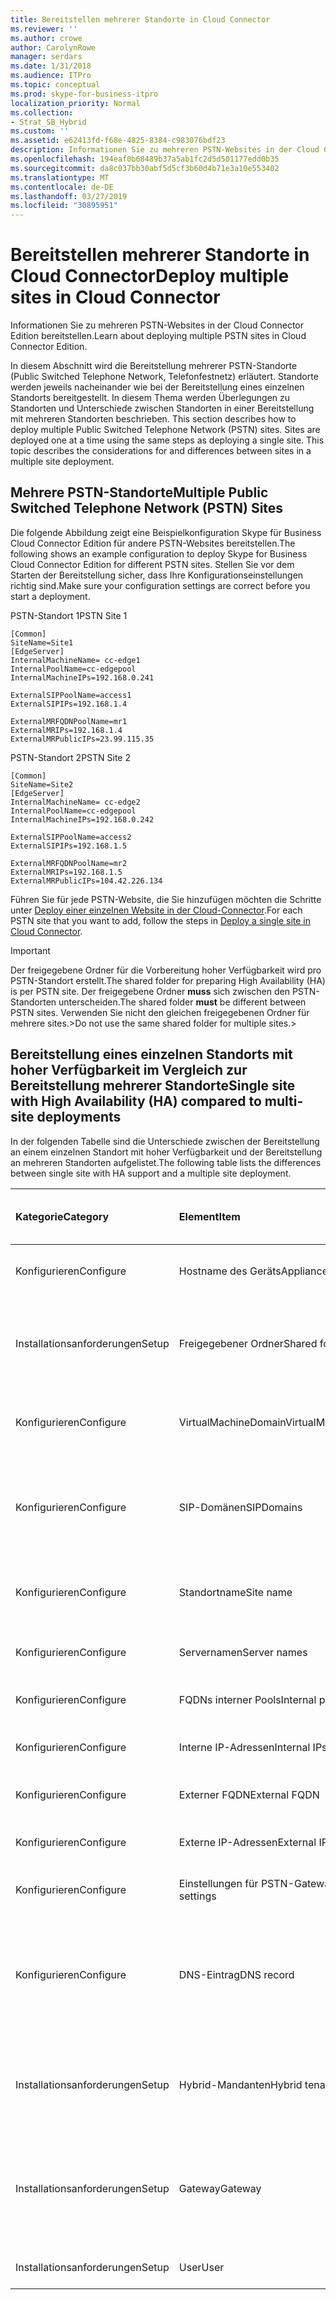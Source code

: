 ```yaml
---
title: Bereitstellen mehrerer Standorte in Cloud Connector
ms.reviewer: ''
ms.author: crowe
author: CarolynRowe
manager: serdars
ms.date: 1/31/2018
ms.audience: ITPro
ms.topic: conceptual
ms.prod: skype-for-business-itpro
localization_priority: Normal
ms.collection:
- Strat_SB_Hybrid
ms.custom: ''
ms.assetid: e62413fd-f68e-4825-8384-c983076bdf23
description: Informationen Sie zu mehreren PSTN-Websites in der Cloud Connector Edition bereitstellen.
ms.openlocfilehash: 194eaf0b68489b37a5ab1fc2d5d501177edd0b35
ms.sourcegitcommit: da8c037bb30abf5d5cf3b60d4b71e3a10e553402
ms.translationtype: MT
ms.contentlocale: de-DE
ms.lasthandoff: 03/27/2019
ms.locfileid: "30895951"
---
```

# <a name="deploy-multiple-sites-in-cloud-connector"></a><span data-ttu-id="2bcc4-103">Bereitstellen mehrerer Standorte in Cloud Connector</span><span class="sxs-lookup"><span data-stu-id="2bcc4-103">Deploy multiple sites in Cloud Connector</span></span>
 
<span data-ttu-id="2bcc4-104">Informationen Sie zu mehreren PSTN-Websites in der Cloud Connector Edition bereitstellen.</span><span class="sxs-lookup"><span data-stu-id="2bcc4-104">Learn about deploying multiple PSTN sites in Cloud Connector Edition.</span></span>
  
<span data-ttu-id="2bcc4-p101">In diesem Abschnitt wird die Bereitstellung mehrerer PSTN-Standorte (Public Switched Telephone Network, Telefonfestnetz) erläutert. Standorte werden jeweils nacheinander wie bei der Bereitstellung eines einzelnen Standorts bereitgestellt. In diesem Thema werden Überlegungen zu Standorten und Unterschiede zwischen Standorten in einer Bereitstellung mit mehreren Standorten beschrieben. </span><span class="sxs-lookup"><span data-stu-id="2bcc4-p101">This section describes how to deploy multiple Public Switched Telephone Network (PSTN) sites. Sites are deployed one at a time using the same steps as deploying a single site. This topic describes the considerations for and differences between sites in a multiple site deployment.</span></span> 
  
## <a name="multiple-public-switched-telephone-network-pstn-sites"></a><span data-ttu-id="2bcc4-108">Mehrere PSTN-Standorte</span><span class="sxs-lookup"><span data-stu-id="2bcc4-108">Multiple Public Switched Telephone Network (PSTN) Sites</span></span>

<span data-ttu-id="2bcc4-109">Die folgende Abbildung zeigt eine Beispielkonfiguration Skype für Business Cloud Connector Edition für andere PSTN-Websites bereitstellen.</span><span class="sxs-lookup"><span data-stu-id="2bcc4-109">The following shows an example configuration to deploy Skype for Business Cloud Connector Edition for different PSTN sites.</span></span> <span data-ttu-id="2bcc4-110">Stellen Sie vor dem Starten der Bereitstellung sicher, dass Ihre Konfigurationseinstellungen richtig sind.</span><span class="sxs-lookup"><span data-stu-id="2bcc4-110">Make sure your configuration settings are correct before you start a deployment.</span></span>
  
<span data-ttu-id="2bcc4-111">PSTN-Standort 1</span><span class="sxs-lookup"><span data-stu-id="2bcc4-111">PSTN Site 1</span></span>
  
```
[Common]
SiteName=Site1
[EdgeServer]
InternalMachineName= cc-edge1
InternalPoolName=cc-edgepool
InternalMachineIPs=192.168.0.241

ExternalSIPPoolName=access1
ExternalSIPIPs=192.168.1.4

ExternalMRFQDNPoolName=mr1
ExternalMRIPs=192.168.1.4
ExternalMRPublicIPs=23.99.115.35
```

<span data-ttu-id="2bcc4-112">PSTN-Standort 2</span><span class="sxs-lookup"><span data-stu-id="2bcc4-112">PSTN Site 2</span></span>
  
```
[Common]
SiteName=Site2
[EdgeServer]
InternalMachineName= cc-edge2
InternalPoolName=cc-edgepool
InternalMachineIPs=192.168.0.242

ExternalSIPPoolName=access2
ExternalSIPIPs=192.168.1.5

ExternalMRFQDNPoolName=mr2
ExternalMRIPs=192.168.1.5
ExternalMRPublicIPs=104.42.226.134
```

<span data-ttu-id="2bcc4-113">Führen Sie für jede PSTN-Website, die Sie hinzufügen möchten die Schritte unter [Deploy einer einzelnen Website in der Cloud-Connector](deploy-a-single-site-in-cloud-connector.md).</span><span class="sxs-lookup"><span data-stu-id="2bcc4-113">For each PSTN site that you want to add, follow the steps in [Deploy a single site in Cloud Connector](deploy-a-single-site-in-cloud-connector.md).</span></span>
  
> [!IMPORTANT]
> <span data-ttu-id="2bcc4-114">Der freigegebene Ordner für die Vorbereitung hoher Verfügbarkeit wird pro PSTN-Standort erstellt.</span><span class="sxs-lookup"><span data-stu-id="2bcc4-114">The shared folder for preparing High Availability (HA) is per PSTN site.</span></span> <span data-ttu-id="2bcc4-115">Der freigegebene Ordner **muss** sich zwischen den PSTN-Standorten unterscheiden.</span><span class="sxs-lookup"><span data-stu-id="2bcc4-115">The shared folder **must** be different between PSTN sites.</span></span> <span data-ttu-id="2bcc4-116">Verwenden Sie nicht den gleichen freigegebenen Ordner für mehrere sites.></span><span class="sxs-lookup"><span data-stu-id="2bcc4-116">Do not use the same shared folder for multiple sites.></span></span> 
  
## <a name="single-site-with-high-availability-ha-compared-to-multi-site-deployments"></a><span data-ttu-id="2bcc4-117">Bereitstellung eines einzelnen Standorts mit hoher Verfügbarkeit im Vergleich zur Bereitstellung mehrerer Standorte</span><span class="sxs-lookup"><span data-stu-id="2bcc4-117">Single site with High Availability (HA) compared to multi-site deployments</span></span>
<span data-ttu-id="2bcc4-118"><a name="BKMK_SingleSitecomparedtomulti-site"> </a></span><span class="sxs-lookup"><span data-stu-id="2bcc4-118"></span></span>

<span data-ttu-id="2bcc4-119">In der folgenden Tabelle sind die Unterschiede zwischen der Bereitstellung an einem einzelnen Standort mit hoher Verfügbarkeit und der Bereitstellung an mehreren Standorten aufgelistet.</span><span class="sxs-lookup"><span data-stu-id="2bcc4-119">The following table lists the differences between single site with HA support and a multiple site deployment.</span></span>
  
|<span data-ttu-id="2bcc4-120">**Kategorie**</span><span class="sxs-lookup"><span data-stu-id="2bcc4-120">**Category**</span></span>|<span data-ttu-id="2bcc4-121">**Element**</span><span class="sxs-lookup"><span data-stu-id="2bcc4-121">**Item**</span></span>|<span data-ttu-id="2bcc4-122">**Einzelner Standort mit hoher Verfügbarkeit**</span><span class="sxs-lookup"><span data-stu-id="2bcc4-122">**Single-Site with HA**</span></span>|<span data-ttu-id="2bcc4-123">**Mehrere Standorte**</span><span class="sxs-lookup"><span data-stu-id="2bcc4-123">**Multi-Site**</span></span>|
|:-----|:-----|:-----|:-----|
|<span data-ttu-id="2bcc4-124">Konfigurieren</span><span class="sxs-lookup"><span data-stu-id="2bcc4-124">Configure</span></span>  <br/> |<span data-ttu-id="2bcc4-125">Hostname des Geräts</span><span class="sxs-lookup"><span data-stu-id="2bcc4-125">Appliance Host Name</span></span> <br/> |<span data-ttu-id="2bcc4-126">**Unterschiedlich** für alle Appliances</span><span class="sxs-lookup"><span data-stu-id="2bcc4-126">**Different** across appliances</span></span> <br/> |<span data-ttu-id="2bcc4-127">**Unterschiedlich** für alle PSTN-Standorte</span><span class="sxs-lookup"><span data-stu-id="2bcc4-127">**Different** across PSTN sites</span></span> <br/> |
|<span data-ttu-id="2bcc4-128">Installationsanforderungen</span><span class="sxs-lookup"><span data-stu-id="2bcc4-128">Setup</span></span>  <br/> |<span data-ttu-id="2bcc4-129">Freigegebener Ordner</span><span class="sxs-lookup"><span data-stu-id="2bcc4-129">Shared folder</span></span>  <br/> |<span data-ttu-id="2bcc4-130">Erfordert den **gleiche** freigegebenen Ordner mehreren appliances</span><span class="sxs-lookup"><span data-stu-id="2bcc4-130">Requires the **same** shared folder across appliances</span></span> <br/> |<span data-ttu-id="2bcc4-131">Benötigt für jede Appliance einen **unterschiedlichen** freigegebenen Ordner.</span><span class="sxs-lookup"><span data-stu-id="2bcc4-131">Requires a **different** shared folder across appliances</span></span> <br/> |
|<span data-ttu-id="2bcc4-132">Konfigurieren</span><span class="sxs-lookup"><span data-stu-id="2bcc4-132">Configure</span></span>  <br/> |<span data-ttu-id="2bcc4-133">VirtualMachineDomain</span><span class="sxs-lookup"><span data-stu-id="2bcc4-133">VirtualMachineDomain</span></span>  <br/> |<span data-ttu-id="2bcc4-134">Benötigt für alle Appliances **dieselbe** Domäne.</span><span class="sxs-lookup"><span data-stu-id="2bcc4-134">Requires the **same** domain across appliances</span></span> <br/> |<span data-ttu-id="2bcc4-135">Benötigt **dieselbe** Domäne für alle PSTN-Standorte</span><span class="sxs-lookup"><span data-stu-id="2bcc4-135">Requires the **same** domain across PSTN sites</span></span> <br/> |
|<span data-ttu-id="2bcc4-136">Konfigurieren</span><span class="sxs-lookup"><span data-stu-id="2bcc4-136">Configure</span></span>  <br/> |<span data-ttu-id="2bcc4-137">SIP-Domänen</span><span class="sxs-lookup"><span data-stu-id="2bcc4-137">SIPDomains</span></span>  <br/> |<span data-ttu-id="2bcc4-138">Domänennamen und der Reihenfolge sollte sein die **gleichen** mehreren appliances</span><span class="sxs-lookup"><span data-stu-id="2bcc4-138">Domain names and order should be the **same** across appliances</span></span> <br/> |<span data-ttu-id="2bcc4-139">Domänennamen und der Reihenfolge sollte sein die **gleichen** PSTN-websiteübergreifenden</span><span class="sxs-lookup"><span data-stu-id="2bcc4-139">Domain names and order should be the **same** across PSTN sites</span></span> <br/> |
|<span data-ttu-id="2bcc4-140">Konfigurieren</span><span class="sxs-lookup"><span data-stu-id="2bcc4-140">Configure</span></span>  <br/> |<span data-ttu-id="2bcc4-141">Standortname</span><span class="sxs-lookup"><span data-stu-id="2bcc4-141">Site name</span></span>  <br/> |<span data-ttu-id="2bcc4-142">**Identischer** Standortname für alle Appliances</span><span class="sxs-lookup"><span data-stu-id="2bcc4-142">**Same** Site Name across appliances</span></span> <br/> |<span data-ttu-id="2bcc4-143">**Unterschiedlicher** Standortname für jeden einzelnen PSTN-Standort</span><span class="sxs-lookup"><span data-stu-id="2bcc4-143">**Different** Site Name across PSTN sites</span></span> <br/> |
|<span data-ttu-id="2bcc4-144">Konfigurieren</span><span class="sxs-lookup"><span data-stu-id="2bcc4-144">Configure</span></span>  <br/> |<span data-ttu-id="2bcc4-145">Servernamen</span><span class="sxs-lookup"><span data-stu-id="2bcc4-145">Server names</span></span>  <br/> |<span data-ttu-id="2bcc4-146">**Unterschiedlich** für alle Appliances</span><span class="sxs-lookup"><span data-stu-id="2bcc4-146">**Different** across appliances</span></span> <br/> |<span data-ttu-id="2bcc4-147">**Unterschiedlich** für alle PSTN-Standorte</span><span class="sxs-lookup"><span data-stu-id="2bcc4-147">**Different** across PSTN sites</span></span> <br/> |
|<span data-ttu-id="2bcc4-148">Konfigurieren</span><span class="sxs-lookup"><span data-stu-id="2bcc4-148">Configure</span></span>  <br/> |<span data-ttu-id="2bcc4-149">FQDNs interner Pools</span><span class="sxs-lookup"><span data-stu-id="2bcc4-149">Internal pool FQDNs</span></span>  <br/> |<span data-ttu-id="2bcc4-150">**Identisch** für alle Appliances</span><span class="sxs-lookup"><span data-stu-id="2bcc4-150">**Same** across appliances</span></span> <br/> |<span data-ttu-id="2bcc4-151">**Identisch** für alle PSTN-Standorte</span><span class="sxs-lookup"><span data-stu-id="2bcc4-151">**Same** across PSTN sites</span></span> <br/> |
|<span data-ttu-id="2bcc4-152">Konfigurieren</span><span class="sxs-lookup"><span data-stu-id="2bcc4-152">Configure</span></span>  <br/> |<span data-ttu-id="2bcc4-153">Interne IP-Adressen</span><span class="sxs-lookup"><span data-stu-id="2bcc4-153">Internal IPs</span></span>  <br/> |<span data-ttu-id="2bcc4-154">**Unterschiedlich** für alle Appliances</span><span class="sxs-lookup"><span data-stu-id="2bcc4-154">**Different** across appliances</span></span> <br/> |<span data-ttu-id="2bcc4-155">**Unterschiedlich** für alle PSTN-Standorte</span><span class="sxs-lookup"><span data-stu-id="2bcc4-155">**Different** across PSTN sites</span></span> <br/> |
|<span data-ttu-id="2bcc4-156">Konfigurieren</span><span class="sxs-lookup"><span data-stu-id="2bcc4-156">Configure</span></span>  <br/> |<span data-ttu-id="2bcc4-157">Externer FQDN</span><span class="sxs-lookup"><span data-stu-id="2bcc4-157">External FQDN</span></span>  <br/> |<span data-ttu-id="2bcc4-158">**Identisch** für alle Appliances</span><span class="sxs-lookup"><span data-stu-id="2bcc4-158">**Same** across appliances</span></span> <br/> |<span data-ttu-id="2bcc4-159">**Unterschiedlich** für alle PSTN-Standorte</span><span class="sxs-lookup"><span data-stu-id="2bcc4-159">**Different** across PSTN sites</span></span> <br/> |
|<span data-ttu-id="2bcc4-160">Konfigurieren</span><span class="sxs-lookup"><span data-stu-id="2bcc4-160">Configure</span></span>  <br/> |<span data-ttu-id="2bcc4-161">Externe IP-Adressen</span><span class="sxs-lookup"><span data-stu-id="2bcc4-161">External IPs</span></span>  <br/> |<span data-ttu-id="2bcc4-162">**Unterschiedlich** für alle Appliances</span><span class="sxs-lookup"><span data-stu-id="2bcc4-162">**Different** across appliances</span></span> <br/> |<span data-ttu-id="2bcc4-163">**Unterschiedlich** für alle PSTN-Standorte</span><span class="sxs-lookup"><span data-stu-id="2bcc4-163">**Different** across PSTN sites</span></span> <br/> |
|<span data-ttu-id="2bcc4-164">Konfigurieren</span><span class="sxs-lookup"><span data-stu-id="2bcc4-164">Configure</span></span>  <br/> |<span data-ttu-id="2bcc4-165">Einstellungen für PSTN-Gateway</span><span class="sxs-lookup"><span data-stu-id="2bcc4-165">PSTN GW settings</span></span>  <br/> |<span data-ttu-id="2bcc4-166">**Identisch** für alle Appliances</span><span class="sxs-lookup"><span data-stu-id="2bcc4-166">**Same** across appliances</span></span> <br/> |<span data-ttu-id="2bcc4-167">**Unterschiedlich** für alle PSTN-Standorte</span><span class="sxs-lookup"><span data-stu-id="2bcc4-167">**Different** across PSTN sites</span></span> <br/> |
|<span data-ttu-id="2bcc4-168">Konfigurieren</span><span class="sxs-lookup"><span data-stu-id="2bcc4-168">Configure</span></span>  <br/> |<span data-ttu-id="2bcc4-169">DNS-Eintrag</span><span class="sxs-lookup"><span data-stu-id="2bcc4-169">DNS record</span></span>  <br/> |<span data-ttu-id="2bcc4-170">Hinzufügen von Datensätzen mit der **gleichen** externen Zugriff FQDNs und **verschiedene** IP-Adressen</span><span class="sxs-lookup"><span data-stu-id="2bcc4-170">Add records with the **same** External Access FQDNs and **different** IP addresses</span></span> <br/> |<span data-ttu-id="2bcc4-171">Datensätze mit **unterschiedlichen** FQDNs für externen Zugriff und **unterschiedlichen** IP-Adressen hinzufügen</span><span class="sxs-lookup"><span data-stu-id="2bcc4-171">Add records with **different** External Access FQDNs and **different** IP addresses</span></span> <br/> |
|<span data-ttu-id="2bcc4-172">Installationsanforderungen</span><span class="sxs-lookup"><span data-stu-id="2bcc4-172">Setup</span></span>  <br/> |<span data-ttu-id="2bcc4-173">Hybrid-Mandanten</span><span class="sxs-lookup"><span data-stu-id="2bcc4-173">Hybrid tenant</span></span>  <br/> |<span data-ttu-id="2bcc4-174">„HybridPSTNSite“ festlegen</span><span class="sxs-lookup"><span data-stu-id="2bcc4-174">Set HybridPSTNSite</span></span>  <br/> <span data-ttu-id="2bcc4-175">Peer-Ziel für Fallback einrichten</span><span class="sxs-lookup"><span data-stu-id="2bcc4-175">Set PeerDestination for fallback</span></span>  <br/> |<span data-ttu-id="2bcc4-176">„HybridPSTNSite“ festlegen</span><span class="sxs-lookup"><span data-stu-id="2bcc4-176">Set HybridPSTNSite</span></span>  <br/> <span data-ttu-id="2bcc4-177">Peer-Ziel für Fallback einrichten</span><span class="sxs-lookup"><span data-stu-id="2bcc4-177">Set PeerDestination for fallback</span></span>  <br/> |
|<span data-ttu-id="2bcc4-178">Installationsanforderungen</span><span class="sxs-lookup"><span data-stu-id="2bcc4-178">Setup</span></span>  <br/> |<span data-ttu-id="2bcc4-179">Gateway</span><span class="sxs-lookup"><span data-stu-id="2bcc4-179">Gateway</span></span>  <br/> |<span data-ttu-id="2bcc4-180">Vermittlungsserver-Gateway **M:N**-Zuordnung an diesem Standort</span><span class="sxs-lookup"><span data-stu-id="2bcc4-180">MS GW **M:N** mapping in this site</span></span> <br/> |<span data-ttu-id="2bcc4-181">PSTN-Gateways an den einzelnen PSTN-Standorten sollten nur Verbindungen mit Vermittlungsservern am gleichen Standort herstellen.</span><span class="sxs-lookup"><span data-stu-id="2bcc4-181">PSTN gateway(s) in each PSTN site should only connect to the Mediation Server(s) in the same site</span></span>  <br/> |
|<span data-ttu-id="2bcc4-182">Installationsanforderungen</span><span class="sxs-lookup"><span data-stu-id="2bcc4-182">Setup</span></span>  <br/> |<span data-ttu-id="2bcc4-183">User</span><span class="sxs-lookup"><span data-stu-id="2bcc4-183">User</span></span>  <br/> |<span data-ttu-id="2bcc4-184">„UserPSTNSettings“ festlegen</span><span class="sxs-lookup"><span data-stu-id="2bcc4-184">Set UserPSTNSettings</span></span>  <br/> |<span data-ttu-id="2bcc4-185">„UserPSTNSettings“ festlegen</span><span class="sxs-lookup"><span data-stu-id="2bcc4-185">Set UserPSTNSettings</span></span>  <br/> |
   

